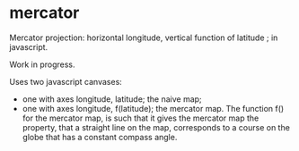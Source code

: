 # mercator
Mercator projection: horizontal longitude, vertical function of latitude ; in javascript.

Work in progress.

Uses two javascript canvases:
- one with axes longitude, latitude; the naive map;
- one with axes longitude, f(latitude); the mercator map.
The function f() for the mercator map, is such that it gives the mercator map the property,
that a straight line on the map, corresponds to a course on the globe that has a constant compass angle.


